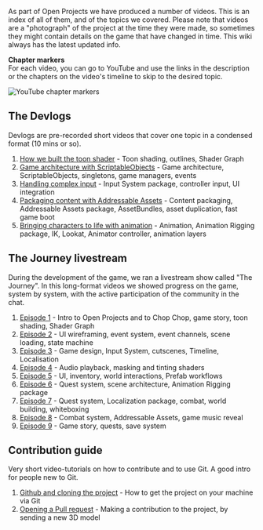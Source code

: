 As part of Open Projects we have produced a number of videos. This is an index of all of them, and of the topics we covered. Please note that videos are a "photograph" of the project at the time they were made, so sometimes they might contain details on the game that have changed in time. This wiki always has the latest updated info.

**Chapter markers**  
For each video, you can go to YouTube and use the links in the description or the chapters on the video's timeline to skip to the desired topic.

![YouTube chapter markers](https://github.com/UnityTechnologies/open-project-1/raw/main/Docs/WikiImages/YouTube_chapters.png)

## The Devlogs
Devlogs are pre-recorded short videos that cover one topic in a condensed format (10 mins or so).

1. [How we built the toon shader](https://youtu.be/GGTTHOpUQDE) - Toon shading, outlines, Shader Graph
2. [Game architecture with ScriptableObjects](https://youtu.be/WLDgtRNK2VE) - Game architecture, ScriptableObjects, singletons, game managers, events
3. [Handling complex input](https://youtu.be/u1Zel20rwOk) - Input System package, controller input, UI integration
4. [Packaging content with Addressable Assets](https://youtu.be/XIHINtB2e1U) - Content packaging, Addressable Assets package, AssetBundles, asset duplication, fast game boot
5. [Bringing characters to life with animation](https://youtu.be/BenowRsc4BY) - Animation, Animation Rigging package, IK, Lookat, Animator controller, animation layers

## The Journey livestream
During the development of the game, we ran a livestream show called "The Journey". In this long-format videos we showed progress on the game, system by system, with the active participation of the community in the chat.

1. [Episode 1](https://www.youtube.com/watch?v=O4N4s6BKNH0) - Intro to Open Projects and to Chop Chop, game story, toon shading, Shader Graph
2. [Episode 2](https://www.youtube.com/watch?v=ukE73ifSrTM) - UI wireframing, event system, event channels, scene loading, state machine
3. [Episode 3](https://www.youtube.com/watch?v=0lhLLnKitSI) - Game design, Input System, cutscenes, Timeline, Localisation
4. [Episode 4](https://www.youtube.com/watch?v=FOaPPhYo8pU) - Audio playback, masking and tinting shaders
5. [Episode 5](https://youtu.be/Jg1h-ox4yxk) - UI, inventory, world interactions, Prefab workflows
6. [Episode 6](https://www.youtube.com/watch?v=khVu-Hwig4I) - Quest system, scene architecture, Animation Rigging package
7. [Episode 7](https://www.youtube.com/watch?v=KBM-T-gjiaI) - Quest system, Localization package, combat, world building, whiteboxing
8. [Episode 8](https://www.youtube.com/watch?v=sjNL41vlC0o) - Combat system, Addressable Assets, game music reveal
9. [Episode 9](https://www.youtube.com/watch?v=_2Y2snH_Cg4) - Game story, quests, save system

## Contribution guide
Very short video-tutorials on how to contribute and to use Git. A good intro for people new to Git.

1. [Github and cloning the project](https://youtu.be/RbSrx0QoTG4) - How to get the project on your machine via Git
2. [Opening a Pull request](https://youtu.be/24DwOUWrKIg) - Making a contribution to the project, by sending a new 3D model